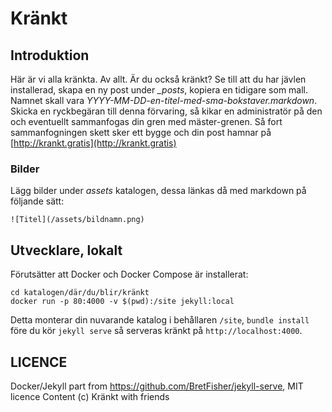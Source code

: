 # Kränkt

## Introduktion

Här är vi alla kränkta. Av allt. Är du också kränkt? Se till att du har jävlen installerad, skapa en ny post under *_posts*, kopiera en tidigare som mall. Namnet skall vara *YYYY-MM-DD-en-titel-med-sma-bokstaver.markdown*. Skicka en ryckbegäran till denna förvaring, så kikar en administratör på den och eventuellt sammanfogas din gren med mäster-grenen. Så fort sammanfogningen skett sker ett bygge och din post hamnar på [http://krankt.gratis](http://krankt.gratis)

### Bilder

Lägg bilder under *assets* katalogen, dessa länkas då med markdown på följande sätt:
```
![Titel](/assets/bildnamn.png)
```

## Utvecklare, lokalt

Förutsätter att Docker och Docker Compose är installerat:

```shell
cd katalogen/där/du/blir/kränkt
docker run -p 80:4000 -v $(pwd):/site jekyll:local
```

Detta monterar din nuvarande katalog i behållaren `/site`, `bundle install` före du kör `jekyll serve` så serveras kränkt på `http://localhost:4000`.

## LICENCE

Docker/Jekyll part from https://github.com/BretFisher/jekyll-serve, MIT licence
Content (c) Kränkt with friends